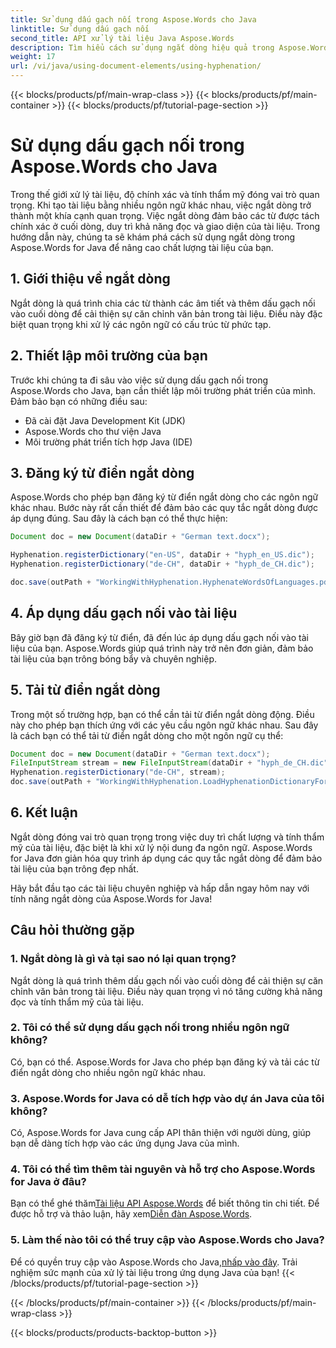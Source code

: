 ```yaml
---
title: Sử dụng dấu gạch nối trong Aspose.Words cho Java
linktitle: Sử dụng dấu gạch nối
second_title: API xử lý tài liệu Java Aspose.Words
description: Tìm hiểu cách sử dụng ngắt dòng hiệu quả trong Aspose.Words for Java với hướng dẫn toàn diện này. Nâng cao khả năng đọc tài liệu ngay hôm nay!
weight: 17
url: /vi/java/using-document-elements/using-hyphenation/
---
```


{{< blocks/products/pf/main-wrap-class >}}
{{< blocks/products/pf/main-container >}}
{{< blocks/products/pf/tutorial-page-section >}}

# Sử dụng dấu gạch nối trong Aspose.Words cho Java


Trong thế giới xử lý tài liệu, độ chính xác và tính thẩm mỹ đóng vai trò quan trọng. Khi tạo tài liệu bằng nhiều ngôn ngữ khác nhau, việc ngắt dòng trở thành một khía cạnh quan trọng. Việc ngắt dòng đảm bảo các từ được tách chính xác ở cuối dòng, duy trì khả năng đọc và giao diện của tài liệu. Trong hướng dẫn này, chúng ta sẽ khám phá cách sử dụng ngắt dòng trong Aspose.Words for Java để nâng cao chất lượng tài liệu của bạn.

## 1. Giới thiệu về ngắt dòng

Ngắt dòng là quá trình chia các từ thành các âm tiết và thêm dấu gạch nối vào cuối dòng để cải thiện sự căn chỉnh văn bản trong tài liệu. Điều này đặc biệt quan trọng khi xử lý các ngôn ngữ có cấu trúc từ phức tạp.

## 2. Thiết lập môi trường của bạn

Trước khi chúng ta đi sâu vào việc sử dụng dấu gạch nối trong Aspose.Words cho Java, bạn cần thiết lập môi trường phát triển của mình. Đảm bảo bạn có những điều sau:

- Đã cài đặt Java Development Kit (JDK)
- Aspose.Words cho thư viện Java
- Môi trường phát triển tích hợp Java (IDE)

## 3. Đăng ký từ điển ngắt dòng

Aspose.Words cho phép bạn đăng ký từ điển ngắt dòng cho các ngôn ngữ khác nhau. Bước này rất cần thiết để đảm bảo các quy tắc ngắt dòng được áp dụng đúng. Sau đây là cách bạn có thể thực hiện:

```java
Document doc = new Document(dataDir + "German text.docx");

Hyphenation.registerDictionary("en-US", dataDir + "hyph_en_US.dic");
Hyphenation.registerDictionary("de-CH", dataDir + "hyph_de_CH.dic");

doc.save(outPath + "WorkingWithHyphenation.HyphenateWordsOfLanguages.pdf");
```

## 4. Áp dụng dấu gạch nối vào tài liệu

Bây giờ bạn đã đăng ký từ điển, đã đến lúc áp dụng dấu gạch nối vào tài liệu của bạn. Aspose.Words giúp quá trình này trở nên đơn giản, đảm bảo tài liệu của bạn trông bóng bẩy và chuyên nghiệp.

## 5. Tải từ điển ngắt dòng

Trong một số trường hợp, bạn có thể cần tải từ điển ngắt dòng động. Điều này cho phép bạn thích ứng với các yêu cầu ngôn ngữ khác nhau. Sau đây là cách bạn có thể tải từ điển ngắt dòng cho một ngôn ngữ cụ thể:

```java
Document doc = new Document(dataDir + "German text.docx");
FileInputStream stream = new FileInputStream(dataDir + "hyph_de_CH.dic");
Hyphenation.registerDictionary("de-CH", stream);
doc.save(outPath + "WorkingWithHyphenation.LoadHyphenationDictionaryForLanguage.pdf");
```

## 6. Kết luận

Ngắt dòng đóng vai trò quan trọng trong việc duy trì chất lượng và tính thẩm mỹ của tài liệu, đặc biệt là khi xử lý nội dung đa ngôn ngữ. Aspose.Words for Java đơn giản hóa quy trình áp dụng các quy tắc ngắt dòng để đảm bảo tài liệu của bạn trông đẹp nhất.

Hãy bắt đầu tạo các tài liệu chuyên nghiệp và hấp dẫn ngay hôm nay với tính năng ngắt dòng của Aspose.Words for Java!

## Câu hỏi thường gặp

### 1. Ngắt dòng là gì và tại sao nó lại quan trọng?

Ngắt dòng là quá trình thêm dấu gạch nối vào cuối dòng để cải thiện sự căn chỉnh văn bản trong tài liệu. Điều này quan trọng vì nó tăng cường khả năng đọc và tính thẩm mỹ của tài liệu.

### 2. Tôi có thể sử dụng dấu gạch nối trong nhiều ngôn ngữ không?

Có, bạn có thể. Aspose.Words for Java cho phép bạn đăng ký và tải các từ điển ngắt dòng cho nhiều ngôn ngữ khác nhau.

### 3. Aspose.Words for Java có dễ tích hợp vào dự án Java của tôi không?

Có, Aspose.Words for Java cung cấp API thân thiện với người dùng, giúp bạn dễ dàng tích hợp vào các ứng dụng Java của mình.

### 4. Tôi có thể tìm thêm tài nguyên và hỗ trợ cho Aspose.Words for Java ở đâu?

 Bạn có thể ghé thăm[Tài liệu API Aspose.Words](https://reference.aspose.com/words/java/) để biết thông tin chi tiết. Để được hỗ trợ và thảo luận, hãy xem[Diễn đàn Aspose.Words](https://forum.aspose.com/).

### 5. Làm thế nào tôi có thể truy cập vào Aspose.Words cho Java?

 Để có quyền truy cập vào Aspose.Words cho Java,[nhấp vào đây](https://purchase.aspose.com/buy). Trải nghiệm sức mạnh của xử lý tài liệu trong ứng dụng Java của bạn!
{{< /blocks/products/pf/tutorial-page-section >}}

{{< /blocks/products/pf/main-container >}}
{{< /blocks/products/pf/main-wrap-class >}}

{{< blocks/products/products-backtop-button >}}
